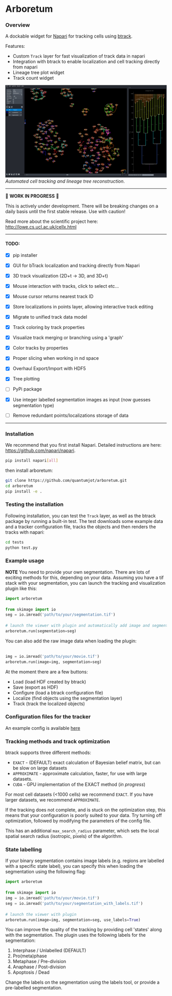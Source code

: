 # Arboretum

### Overview

A dockable widget for [Napari](https://github.com/napari) for tracking cells using [btrack](https://github.com/quantumjot/BayesianTracker).

Features:
+ Custom `Track` layer for fast visualization of track data in napari
+ Integration with btrack to enable localization and cell tracking directly from napari
+ Lineage tree plot widget
+ Track count widget

[![LineageTree](./examples/napari.png)](http://lowe.cs.ucl.ac.uk/cellx.html)  
*Automated cell tracking and lineage tree reconstruction*.

---  

 :construction:  **WORK IN PROGRESS**  :construction:

 This is actively under development. There will be breaking changes on a daily basis until the first stable release. Use with caution!

 Read more about the scientific project here:
 http://lowe.cs.ucl.ac.uk/cellx.html

---

#### TODO:
+ [x] pip installer
+ [x] GUI for bTrack localization and tracking directly from Napari
+ [x] 3D track visualization (2D+t -> 3D, and 3D+t)
+ [x] Mouse interaction with tracks, click to select etc...
+ [x] Mouse cursor returns nearest track ID
+ [x] Store localizations in points layer, allowing interactive track editing
+ [x] Migrate to unified track data model
+ [x] Track coloring by track properties
+ [x] Visualize track merging or branching using a 'graph'
+ [x] Color tracks by properties
+ [x] Proper slicing when working in nd space
+ [x] Overhaul Export/Import with HDF5
+ [x] Tree plotting
+ [ ] PyPi package
+ [x] Use integer labelled segmentation images as input (now guesses segmentation type)
+ [ ] Remove redundant points/localizations storage of data


---

### Installation

We recommend that you first install Napari. Detailed instructions are here: https://github.com/napari/napari.

```sh
pip install napari[all]
```

then install arboretum:

```sh
git clone https://github.com/quantumjot/arboretum.git
cd arboretum
pip install -e .
```


### Testing the installation




Following installation, you can test the `Track` layer, as well as the btrack
package by running a built-in test. The test downloads some example data and a
tracker configuration file, tracks the objects and then renders the tracks with
napari:

```sh
cd tests
python test.py
```

### Example usage

**NOTE** You need to provide your own segmentation. There are lots of exciting
methods for this, depending on your data. Assuming you have a tif stack with
your segmentation, you can launch the tracking and visualization plugin like
this:

```python
import arboretum

from skimage import io
seg = io.imread('path/to/your/segmentation.tif')

# launch the viewer with plugin and automatically add image and segmentation
arboretum.run(segmentation=seg)
```

You can also add the raw image data when loading the plugin:
```python

img = io.imread('path/to/your/movie.tif')
arboretum.run(image=img, segmentation=seg)
```

At the moment there are a few buttons:
+ Load (load HDF created by btrack)
+ Save (export as HDF)
+ Configure (load a btrack configuration file)
+ Localize (find objects using the segmentation layer)
+ Track (track the localized objects)

### Configuration files for the tracker

An example config is available [here](https://github.com/quantumjot/arboretum/blob/master/tests/cell_config.json)


### Tracking methods and track optimization

btrack supports three different methods:
+ `EXACT` - (DEFAULT) exact calculation of Bayesian belief matrix, but can be slow on large datasets
+ `APPROXIMATE` - approximate calculation, faster, for use with large datasets.
+ `CUDA` - GPU implementation of the EXACT method (*in progress*)

For most cell datasets (<1000 cells) we recommend `EXACT`. If you have larger
datasets, we recommend `APPROXIMATE`.

If the tracking does not complete, and is stuck on the optimization step, this
means that your configuration is poorly suited to your data. Try turning off
optimization, followed by modifying the parameters of the config file.

This has an additional `max_search_radius` parameter, which sets the local
spatial search radius (isotropic, pixels) of the algorithm.

### State labelling

If your binary segmentation contains image labels (e.g. regions are labelled
with a specific state label), you can specify this when loading the segmentation
using the following flag:

```python
import arboretum

from skimage import io
img = io.imread('path/to/your/movie.tif')
seg = io.imread('path/to/your/segmentation_with_labels.tif')

# launch the viewer with plugin  
arboretum.run(image=img, segmentation=seg, use_labels=True)
```

You can improve the quality of the tracking by providing cell 'states' along
with the segmentation. The plugin uses the following labels for the segmentation:

1. Interphase / Unlabelled (DEFAULT)
2. Pro(meta)phase
3. Metaphase / Pre-division
4. Anaphase / Post-division
5. Apoptosis / Dead

Change the labels on the segmentation using the labels tool, or provide a
pre-labelled segmentation.
